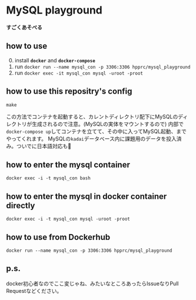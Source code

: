 # MySQL playground

**すごくあそべる**

## how to use

0. install **`docker`** and **`docker-compose`**
1. run `docker run --name mysql_con -p 3306:3306 hpprc/mysql_playground`
2. run `docker exec -it mysql_con mysql -uroot -proot`

## how to use this repositry's config
```
make
```

この方法でコンテナを起動すると、カレントディレクトリ配下にMySQLのディレクトリが生成されるので注意。(MySQLの実体をマウントするので)
内部で`docker-compose up`してコンテナを立てて、その中に入ってMySQL起動、までやってくれます。
MySQLの`kadai`データベース内に課題用のデータを投入済み。ついでに日本語対応も👴

## how to enter the mysql container
```
docker exec -i -t mysql_con bash
```

## how to enter the mysql in docker container directly
```
docker exec -i -t mysql_con mysql -uroot -proot
```

## how to use from Dockerhub
```
docker run --name mysql_con -p 3306:3306 hpprc/mysql_playground
```


## p.s.

docker初心者なのでここ変じゃね、みたいなところあったらIssueなりPull Requestなどください。
